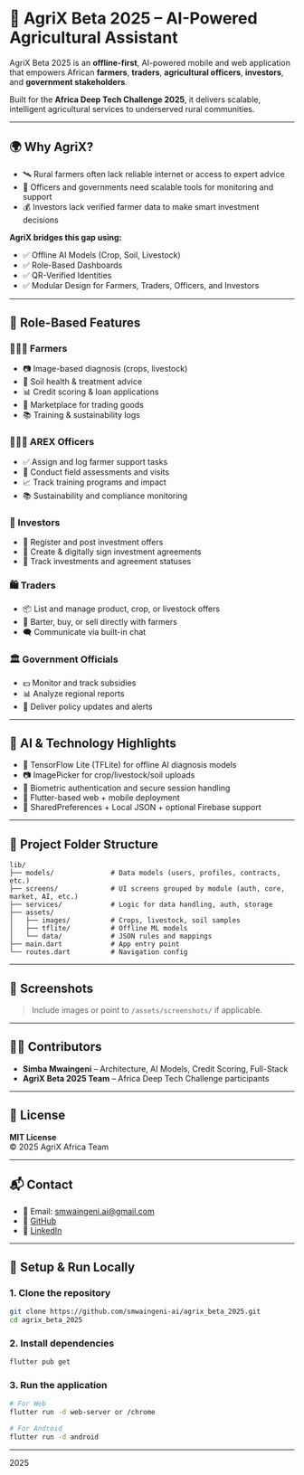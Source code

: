 # 🌱 AgriX Beta 2025 – AI-Powered Agricultural Assistant

AgriX Beta 2025 is an **offline-first**, AI-powered mobile and web application that empowers African **farmers**, **traders**, **agricultural officers**, **investors**, and **government stakeholders**.

Built for the **Africa Deep Tech Challenge 2025**, it delivers scalable, intelligent agricultural services to underserved rural communities.

---

## 🌍 Why AgriX?

- 🛰️ Rural farmers often lack reliable internet or access to expert advice  
- 📱 Officers and governments need scalable tools for monitoring and support  
- 💰 Investors lack verified farmer data to make smart investment decisions  

**AgriX bridges this gap using:**

- ✅ Offline AI Models (Crop, Soil, Livestock)
- ✅ Role-Based Dashboards
- ✅ QR-Verified Identities
- ✅ Modular Design for Farmers, Traders, Officers, and Investors

---

## 👤 Role-Based Features

### 👩🏾‍🌾 Farmers
- 📷 Image-based diagnosis (crops, livestock)
- 🧪 Soil health & treatment advice
- 📊 Credit scoring & loan applications
- 🛒 Marketplace for trading goods
- 📚 Training & sustainability logs

### 🧑🏾‍🌾 AREX Officers
- ✅ Assign and log farmer support tasks
- 🧾 Conduct field assessments and visits
- 📈 Track training programs and impact
- 📚 Sustainability and compliance monitoring

### 💸 Investors
- 📝 Register and post investment offers
- 🤝 Create & digitally sign investment agreements
- 📃 Track investments and agreement statuses

### 🛍️ Traders
- 📦 List and manage product, crop, or livestock offers
- 🔄 Barter, buy, or sell directly with farmers
- 🗨️ Communicate via built-in chat

### 🏛️ Government Officials
- 💵 Monitor and track subsidies
- 📊 Analyze regional reports
- 🔔 Deliver policy updates and alerts

---

## 🤖 AI & Technology Highlights

- 🧠 TensorFlow Lite (TFLite) for offline AI diagnosis models
- 📷 ImagePicker for crop/livestock/soil uploads
- 🔐 Biometric authentication and secure session handling
- 📱 Flutter-based web + mobile deployment
- 💾 SharedPreferences + Local JSON + optional Firebase support

---

## 📁 Project Folder Structure

```
lib/
├── models/              # Data models (users, profiles, contracts, etc.)
├── screens/             # UI screens grouped by module (auth, core, market, AI, etc.)
├── services/            # Logic for data handling, auth, storage
├── assets/
│   ├── images/          # Crops, livestock, soil samples
│   ├── tflite/          # Offline ML models
│   └── data/            # JSON rules and mappings
├── main.dart            # App entry point
└── routes.dart          # Navigation config
```

---

## 🧪 Screenshots

> Include images or point to `/assets/screenshots/` if applicable.

---

## 🧑‍💻 Contributors

- **Simba Mwaingeni** – Architecture, AI Models, Credit Scoring, Full-Stack  
- **AgriX Beta 2025 Team** – Africa Deep Tech Challenge participants

---

## 📄 License

**MIT License**  
© 2025 AgriX Africa Team

---

## 📬 Contact

- 📧 Email: smwaingeni.ai@gmail.com  
- 🔗 [GitHub](https://github.com/smwaingeni-ai)  
- 🔗 [LinkedIn](https://zw.linkedin.com/in/simba-mwaingeni)  

---

## 🔧 Setup & Run Locally

### 1. Clone the repository

```bash
git clone https://github.com/smwaingeni-ai/agrix_beta_2025.git
cd agrix_beta_2025
```

### 2. Install dependencies

```bash
flutter pub get
```

### 3. Run the application

```bash
# For Web
flutter run -d web-server or /chrome

# For Android
flutter run -d android
```

---
2025

